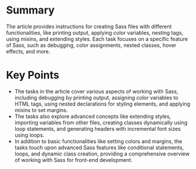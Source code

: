 # Summary
The article provides instructions for creating Sass files with different functionalities, like printing output, applying color variables, nesting tags, using mixins, and extending styles. Each task focuses on a specific feature of Sass, such as debugging, color assignments, nested classes, hover effects, and more.

# Key Points
- The tasks in the article cover various aspects of working with Sass, including debugging by printing output, assigning color variables to HTML tags, using nested declarations for styling elements, and applying mixins to set margins.
- The tasks also explore advanced concepts like extending styles, importing variables from other files, creating classes dynamically using loop statements, and generating headers with incremental font sizes using loops.
- In addition to basic functionalities like setting colors and margins, the tasks touch upon advanced Sass features like conditional statements, loops, and dynamic class creation, providing a comprehensive overview of working with Sass for front-end development.
